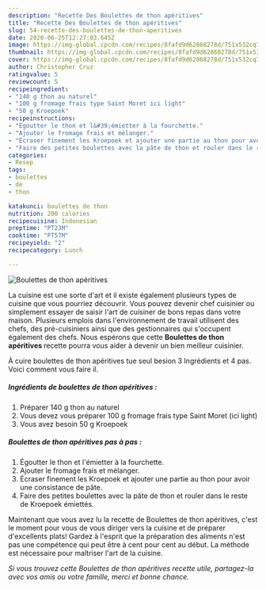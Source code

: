 ```yaml
---
description: "Recette Des Boulettes de thon apéritives"
title: "Recette Des Boulettes de thon apéritives"
slug: 54-recette-des-boulettes-de-thon-aperitives
date: 2020-06-25T12:27:03.645Z
image: https://img-global.cpcdn.com/recipes/8fafd9d62868278d/751x532cq70/boulettes-de-thon-aperitives-photo-principale-de-la-recette.jpg
thumbnail: https://img-global.cpcdn.com/recipes/8fafd9d62868278d/751x532cq70/boulettes-de-thon-aperitives-photo-principale-de-la-recette.jpg
cover: https://img-global.cpcdn.com/recipes/8fafd9d62868278d/751x532cq70/boulettes-de-thon-aperitives-photo-principale-de-la-recette.jpg
author: Christopher Cruz
ratingvalue: 5
reviewcount: 5
recipeingredient:
- "140 g thon au naturel"
- "100 g fromage frais type Saint Moret ici light"
- "50 g Kroepoek"
recipeinstructions:
- "Égoutter le thon et l&#39;émietter à la fourchette."
- "Ajouter le fromage frais et mélanger."
- "Écraser finement les Kroepoek et ajouter une partie au thon pour avoir une consistance de pâte."
- "Faire des petites boulettes avec la pâte de thon et rouler dans le reste de Kroepoek émiettés."
categories:
- Resep
tags:
- boulettes
- de
- thon

katakunci: boulettes de thon 
nutrition: 200 calories
recipecuisine: Indonesian
preptime: "PT23M"
cooktime: "PT57M"
recipeyield: "2"
recipecategory: Lunch

---
```



![Boulettes de thon apéritives](https://img-global.cpcdn.com/recipes/8fafd9d62868278d/751x532cq70/boulettes-de-thon-aperitives-photo-principale-de-la-recette.jpg)

La cuisine est une sorte d'art et il existe également plusieurs types de cuisine que vous pourriez découvrir. Vous pouvez devenir chef cuisinier ou simplement essayer de saisir l'art de cuisiner de bons repas dans votre maison. Plusieurs emplois dans l'environnement de travail utilisent des chefs, des pré-cuisiniers ainsi que des gestionnaires qui s'occupent également des chefs. Nous espérons que cette <strong> Boulettes de thon apéritives </strong> recette pourra vous aider à devenir un bien meilleur cuisinier.

<!--inarticleads1-->

À cuire boulettes de thon apéritives tue seul besion 3 Ingrédients et 4 pas. Voici comment vous faire il.

##### Ingrédients de boulettes de thon apéritives :

1. Préparer 140 g thon au naturel
1. Vous devez vous préparer 100 g fromage frais type Saint Moret (ici light)
1. Vous avez besoin 50 g Kroepoek




<!--inarticleads2-->

##### Boulettes de thon apéritives pas à pas :

1. Égoutter le thon et l&#39;émietter à la fourchette.
1. Ajouter le fromage frais et mélanger.
1. Écraser finement les Kroepoek et ajouter une partie au thon pour avoir une consistance de pâte.
1. Faire des petites boulettes avec la pâte de thon et rouler dans le reste de Kroepoek émiettés.




<!--inarticleads1-->

<p>
Maintenant que vous avez lu la recette de Boulettes de thon apéritives, c'est le moment pour vous de vous diriger vers la cuisine et de préparer d'excellents plats! Gardez à l'esprit que la préparation des aliments n'est pas une compétence qui peut être à cent pour cent au début. La méthode est nécessaire pour maîtriser l'art de la cuisine.
</p>

<p>
<i>Si vous trouvez cette Boulettes de thon apéritives recette utile, partagez-la avec vos amis ou votre famille, merci et bonne chance.</i>
</p>
